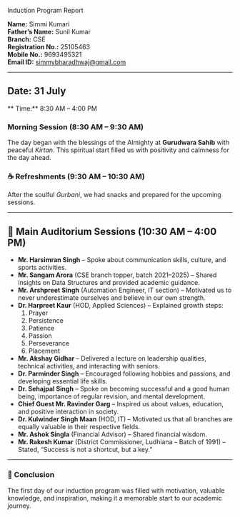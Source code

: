 Induction Program Report

**Name:** Simmi Kumari  
**Father’s Name:** Sunil Kumar  
**Branch:** CSE  
**Registration No.:** 25105463  
**Mobile No.:** 9693495321  
**Email ID:** simmybharadhwaj@gmail.com  

---

## Date: 31 July  
** Time:** 8:30 AM – 4:00 PM  

### Morning Session (8:30 AM – 9:30 AM)  
The day began with the blessings of the Almighty at **Gurudwara Sahib** with peaceful *Kirtan*. This spiritual start filled us with positivity and calmness for the day ahead.  

### ☕ Refreshments (9:30 AM – 10:30 AM)  
After the soulful *Gurbani*, we had snacks and prepared for the upcoming sessions.  

---

## 🎤 Main Auditorium Sessions (10:30 AM – 4:00 PM)  

- **Mr. Harsimran Singh** – Spoke about communication skills, culture, and sports activities.  
- **Mr. Sangam Arora** (CSE branch topper, batch 2021–2025) – Shared insights on Data Structures and provided academic guidance.  
- **Mr. Arshpreet Singh** (Automation Engineer, IT section) – Motivated us to never underestimate ourselves and believe in our own strength.  
- **Dr. Harpreet Kaur** (HOD, Applied Sciences) – Explained growth steps:  
  1. Prayer  
  2. Persistence  
  3. Patience  
  4. Passion  
  5. Perseverance  
  6. Placement  
- **Mr. Akshay Gidhar** – Delivered a lecture on leadership qualities, technical activities, and interacting with seniors.  
- **Dr. Parminder Singh** – Encouraged following hobbies and passions, and developing essential life skills.  
- **Dr. Sehajpal Singh** – Spoke on becoming successful and a good human being, importance of regular revision, and mental development.  
- **Chief Guest Mr. Ravinder Garg** – Inspired us about values, education, and positive interaction in society.  
- **Dr. Kulwinder Singh Maan** (HOD, IT) – Motivated us that all branches are equally valuable in their respective fields.  
- **Mr. Ashok Singla** (Financial Advisor) – Shared financial wisdom.  
- **Mr. Rakesh Kumar** (District Commissioner, Ludhiana – Batch of 1991) – Stated, “Success is not a shortcut, but a key.”  

---

### 📌 Conclusion  
The first day of our induction program was filled with motivation, valuable knowledge, and inspiration, making it a memorable start to our academic journey.